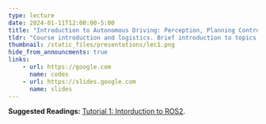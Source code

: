 ```yaml
---
type: lecture
date: 2024-01-11T12:00:00-5:00
title: "Introduction to Autonomous Driving: Perception, Planning Control"
tldr: "Course introduction and logistics. Brief introduction to topics covered."
thumbnail: /static_files/presentations/lec1.png
hide_from_announcments: true
links: 
    - url: https://google.com
      name: codes
    - url: https://slides.google.com
      name: slides
---
```

**Suggested Readings:**
[Tutorial 1: Intorduction to ROS2](https://google.com).
